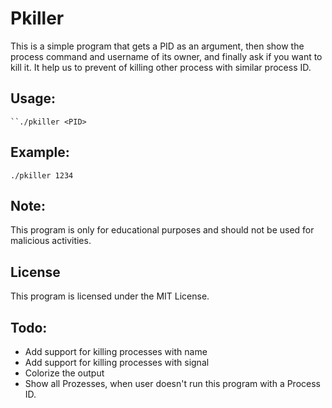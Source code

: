 # Pkiller

This is a simple program that gets a PID as an argument, then show the process command and username of its owner, and finally ask if you want to kill it.
It help us to prevent of killing other process with similar process ID.

## Usage:
```
``./pkiller <PID>
```

## Example:
``./pkiller 1234``

## Note:
This program is only for educational purposes and should not be used for malicious activities.

## License
This program is licensed under the MIT License.

## Todo:
- Add support for killing processes with name
- Add support for killing processes with signal
- Colorize the output
- Show all Prozesses, when user doesn't run this program with a Process ID.